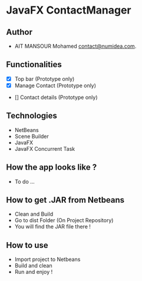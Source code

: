 
# JavaFX ContactManager


## Author
- AIT MANSOUR Mohamed <contact@numidea.com>.

## Functionalities
- [x] Top bar (Prototype only)
- [x] Manage Contact (Prototype only)
- [] Contact details (Prototype only)

## Technologies
- NetBeans
- Scene Builder
- JavaFX
- JavaFX Concurrent Task

## How the app looks like ?
- To do ...

## How to get .JAR from Netbeans
- Clean and Build
- Go to dist Folder (On Project Repository)
- You will find the JAR file there !

## How to use
- Import project to Netbeans
- Build and clean
- Run and enjoy !
